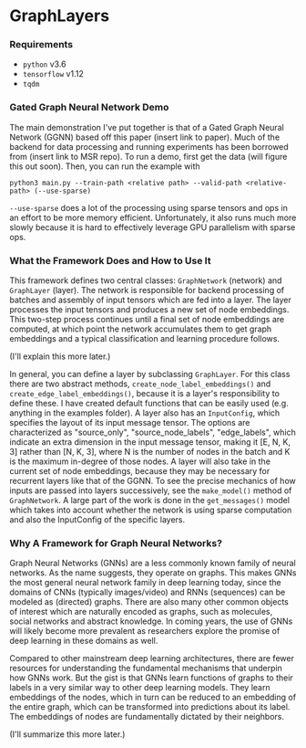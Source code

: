 # GraphLayers

### Requirements
- `python` v3.6
- `tensorflow` v1.12
- `tqdm`

### Gated Graph Neural Network Demo
The main demonstration I've put together is that of a Gated Graph Neural Network (GGNN) based off this paper (insert link to paper). Much of the backend for data processing and running experiments has been borrowed from (insert link to MSR repo). To run a demo, first get the data (will figure this out soon). Then, you can run the example with 
```
python3 main.py --train-path <relative path> --valid-path <relative-path> (--use-sparse)
```
`--use-sparse` does a lot of the processing using sparse tensors and ops in an effort to be more memory efficient. Unfortunately, it also runs much more slowly because it is hard to effectively leverage GPU parallelism with sparse ops. 

### What the Framework Does and How to Use It
This framework defines two central classes: `GraphNetwork` (network) and `GraphLayer` (layer). The network is responsible for backend processing of batches and assembly of input tensors which are fed into a layer. The layer processes the input tensors and produces a new set of node embeddings. This two-step process continues until a final set of node embeddings are computed, at which point the network accumulates them to get graph embeddings and a typical classification and learning procedure follows. 

(I'll explain this more later.)

In general, you can define a layer by subclassing `GraphLayer`. For this class there are two abstract methods, `create_node_label_embeddings()` and `create_edge_label_embeddings()`, because it is a layer's responsibility to define these. I have created default functions that can be easily used (e.g. anything in the examples folder). A layer also has an `InputConfig`, which specifies the layout of its input message tensor. The options are characterized as "source_only", "source_node_labels", "edge_labels", which indicate an extra dimension in the input message tensor, making it [E, N, K, 3] rather than [N, K, 3], where N is the number of nodes in the batch and K is the maximum in-degree of those nodes. A layer will also take in the current set of node embeddings, because they may be necessary for recurrent layers like that of the GGNN. To see the precise mechanics of how inputs are passed into layers successively, see the `make_model()` method of `GraphNetwork`. A large part of the work is done in the `get_messages()` model which takes into account whether the network is using sparse computation and also the InputConfig of the specific layers. 

### Why A Framework for Graph Neural Networks?
Graph Neural Networks (GNNs) are a less commonly known family of neural networks. As the name suggests, they operate on graphs. This makes GNNs the most general neural network family in deep learning today, since the domains of CNNs (typically images/video) and RNNs (sequences) can be modeled as (directed) graphs. There are also many other common objects of interest which are naturally encoded as graphs, such as molecules, social networks and abstract knowledge. In coming years, the use of GNNs will likely become more prevalent as researchers explore the promise of deep learning in these domains as well. 

Compared to other mainstream deep learning architectures, there are fewer resources for understanding the fundamental mechanisms that underpin how GNNs work. But the gist is that GNNs learn functions of graphs to their labels in a very similar way to other deep learning models. They learn embeddings of the nodes, which in turn can be reduced to an embedding of the entire graph, which can be transformed into predictions about its label. The embeddings of nodes are fundamentally dictated by their neighbors. 

(I'll summarize this more later.)
